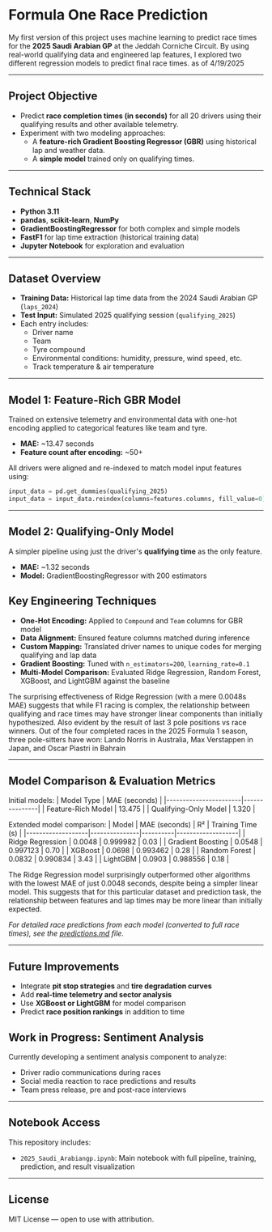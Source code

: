# Formula One Race Prediction



My first version of this project uses machine learning to predict race times for the **2025 Saudi Arabian GP** at the Jeddah Corniche Circuit. By using real-world qualifying data and engineered lap features, I explored two different regression models to predict final race times. as of 4/19/2025

---

## Project Objective

- Predict **race completion times (in seconds)** for all 20 drivers using their qualifying results and other available telemetry.
- Experiment with two modeling approaches:  
  - A **feature-rich Gradient Boosting Regressor (GBR)** using historical lap and weather data.
  - A **simple model** trained only on qualifying times.

---

## Technical Stack

- **Python 3.11**
- **pandas**, **scikit-learn**, **NumPy**
- **GradientBoostingRegressor** for both complex and simple models
- **FastF1** for lap time extraction (historical training data)
- **Jupyter Notebook** for exploration and evaluation

---

## Dataset Overview

- **Training Data:** Historical lap time data from the 2024 Saudi Arabian GP (`laps_2024`)
- **Test Input:** Simulated 2025 qualifying session (`qualifying_2025`)
- Each entry includes:
  - Driver name
  - Team
  - Tyre compound
  - Environmental conditions: humidity, pressure, wind speed, etc.
  - Track temperature & air temperature

---

## Model 1: Feature-Rich GBR Model

Trained on extensive telemetry and environmental data with one-hot encoding applied to categorical features like team and tyre.

- **MAE:** ~13.47 seconds
- **Feature count after encoding:** ~50+


All drivers were aligned and re-indexed to match model input features using:
```python
input_data = pd.get_dummies(qualifying_2025)
input_data = input_data.reindex(columns=features.columns, fill_value=0)
```

---

## Model 2: Qualifying-Only Model

A simpler pipeline using just the driver's **qualifying time** as the only feature.

- **MAE:** ~1.32 seconds
- **Model:** GradientBoostingRegressor with 200 estimators


## Key Engineering Techniques

- **One-Hot Encoding:** Applied to `Compound` and `Team` columns for GBR model
- **Data Alignment:** Ensured feature columns matched during inference
- **Custom Mapping:** Translated driver names to unique codes for merging qualifying and lap data
- **Gradient Boosting:** Tuned with `n_estimators=200`, `learning_rate=0.1`
- **Multi-Model Comparison:** Evaluated Ridge Regression, Random Forest, XGBoost, and LightGBM against the baseline

The surprising effectiveness of Ridge Regression (with a mere 0.0048s MAE) suggests that while F1 racing is complex, the relationship between qualifying and race times may have stronger linear components than initially hypothesized.
Also evident by the result of last 3 pole positions vs race winners.
Out of the four completed races in the 2025 Formula 1 season, three pole-sitters have won: Lando Norris in Australia, Max Verstappen in Japan, and Oscar Piastri in Bahrain


---

## Model Comparison & Evaluation Metrics

Initial models:
| Model Type            | MAE (seconds) |
|-----------------------|---------------|
| Feature-Rich Model    | 13.475        |
| Qualifying-Only Model | 1.320         |

Extended model comparison:
| Model             | MAE (seconds) | R²       | Training Time (s) |
|-------------------|---------------|----------|-------------------|
| Ridge Regression  | 0.0048        | 0.999982 | 0.03              |
| Gradient Boosting | 0.0548        | 0.997123 | 0.70              |
| XGBoost           | 0.0698        | 0.993462 | 0.28              |
| Random Forest     | 0.0832        | 0.990834 | 3.43              |
| LightGBM          | 0.0903        | 0.988556 | 0.18              |

The Ridge Regression model surprisingly outperformed other algorithms with the lowest MAE of just 0.0048 seconds, despite being a simpler linear model. This suggests that for this particular dataset and prediction task, the relationship between features and lap times may be more linear than initially expected.

*For detailed race predictions from each model (converted to full race times), see the [predictions.md](predictions.md) file.*


---

## Future Improvements

- Integrate **pit stop strategies** and **tire degradation curves**
- Add **real-time telemetry and sector analysis**
- Use **XGBoost or LightGBM** for model comparison
- Predict **race position rankings** in addition to time

## Work in Progress: Sentiment Analysis

Currently developing a sentiment analysis component to analyze:
- Driver radio communications during races
- Social media reaction to race predictions and results
- Team press release, pre and post-race interviews


---

## Notebook Access

This repository includes:
- `2025_Saudi_Arabiangp.ipynb`: Main notebook with full pipeline, training, prediction, and result visualization

---

## License

MIT License — open to use with attribution.
